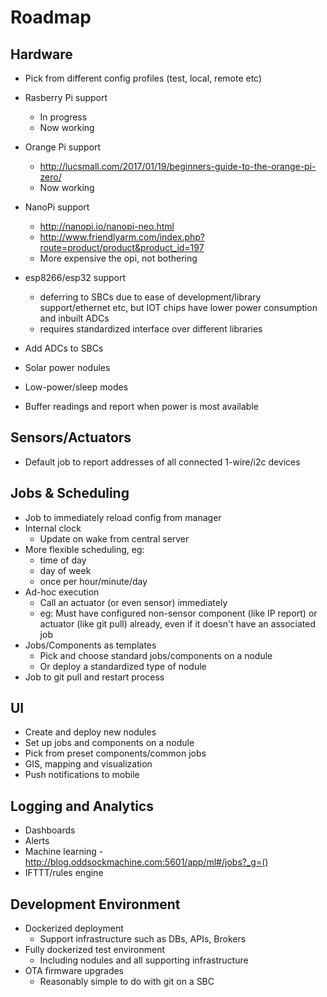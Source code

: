 # Roadmap

## Hardware
- Pick from different config profiles (test, local, remote etc)
- Rasberry Pi support
  - In progress
  - Now working
- Orange Pi support
  - http://lucsmall.com/2017/01/19/beginners-guide-to-the-orange-pi-zero/
  - Now working
- NanoPi support
  - http://nanopi.io/nanopi-neo.html
  - http://www.friendlyarm.com/index.php?route=product/product&product_id=197
  - More expensive the opi, not bothering

- esp8266/esp32 support
  - deferring to SBCs due to ease of development/library support/ethernet etc, but IOT chips have lower power consumption and inbuilt ADCs
  - requires standardized interface over different libraries
- Add ADCs to SBCs
- Solar power nodules
- Low-power/sleep modes
- Buffer readings and report when power is most available

## Sensors/Actuators
- Default job to report addresses of all connected 1-wire/i2c devices


## Jobs & Scheduling
- Job to immediately reload config from manager
- Internal clock
  - Update on wake from central server
- More flexible scheduling, eg:
  - time of day
  - day of week
  - once per hour/minute/day
- Ad-hoc execution
  - Call an actuator (or even sensor) immediately
  - eg: Must have configured non-sensor component (like IP report) or actuator (like git pull) already, even if it doesn't have an associated job
- Jobs/Components as templates
  - Pick and choose standard jobs/components on a nodule
  - Or deploy a standardized type of nodule
- Job to git pull and restart process

## UI
- Create and deploy new nodules
- Set up jobs and components on a nodule
- Pick from preset components/common jobs
- GIS, mapping and visualization
- Push notifications to mobile

## Logging and Analytics
- Dashboards
- Alerts
- Machine learning - http://blog.oddsockmachine.com:5601/app/ml#/jobs?_g=()
- IFTTT/rules engine


## Development Environment
- Dockerized deployment
  - Support infrastructure such as DBs, APIs, Brokers
- Fully dockerized test environment
  - Including nodules and all supporting infrastructure
- OTA firmware upgrades
  - Reasonably simple to do with git on a SBC
